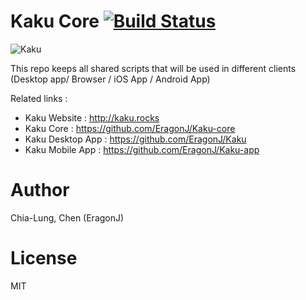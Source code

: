 # Kaku Core [![Build Status](https://travis-ci.org/EragonJ/Kaku-core.svg?branch=master)](https://travis-ci.org/EragonJ/Kaku-core)

![Kaku](https://camo.githubusercontent.com/0b9900f6f5800a2121741e6adf860a048220cef0/687474703a2f2f692e696d6775722e636f6d2f63334b4b5139742e706e67)

This repo keeps all shared scripts that will be used in different clients (Desktop app/ Browser / iOS App / Android App)

Related links :

+ Kaku Website : http://kaku.rocks
+ Kaku Core : https://github.com/EragonJ/Kaku-core
+ Kaku Desktop App : https://github.com/EragonJ/Kaku
+ Kaku Mobile App : https://github.com/EragonJ/Kaku-app

# Author

Chia-Lung, Chen (EragonJ)

# License

MIT
